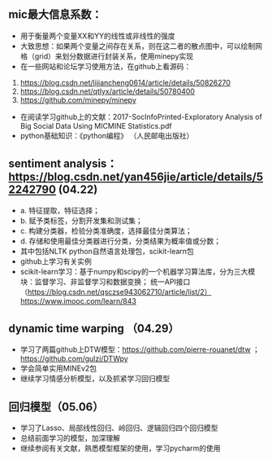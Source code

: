 ## mic最大信息系数：
- 用于衡量两个变量XX和YY的线性或非线性的强度
- 大致思想：如果两个变量之间存在关系，则在这二者的散点图中，可以绘制网格（grid）来划分数据进行封装关系，使用minepy实现
- 在一些网站和论坛学习使用方法，在github上看源码：
1. https://blog.csdn.net/lijiancheng0614/article/details/50826270
2. https://blog.csdn.net/qtlyx/article/details/50780400
3. https://github.com/minepy/minepy
- 在阅读学习github上的文献：2017-SocInfoPrinted-Exploratory Analysis of Big Social Data Using MICMINE Statistics.pdf
- python基础知识：《python编程》 （人民邮电出版社） 




## sentiment analysis：https://blog.csdn.net/yan456jie/article/details/52242790 (04.22)
- a. 特征提取，特征选择； 
- b. 赋予类标签，分割开发集和测试集；
- c. 构建分类器，检验分类准确度，选择最佳分类算法；
- d. 存储和使用最佳分类器进行分类，分类结果为概率值或分数；
- 其中包括NLTK python自然语言处理包，scikit-learn包
- github上学习有关实例
- scikit-learn学习：基于numpy和scipy的一个机器学习算法库，分为三大模块：监督学习、非监督学习和数据变换；  统一API接口（https://blog.csdn.net/qsczse943062710/article/list/2）
https://www.imooc.com/learn/843




## dynamic time warping （04.29）
- 学习了两篇github上DTW模型：https://github.com/pierre-rouanet/dtw ；https://github.com/gulzi/DTWpy
- 学会简单实用MINEv2包
- 继续学习情感分析模型，以及抓紧学习回归模型


## 回归模型（05.06）
- 学习了Lasso、局部线性回归、岭回归、逻辑回归四个回归模型
- 总结前面学习的模型，加深理解
- 继续参阅有关文献，熟悉模型框架的使用，学习pycharm的使用
